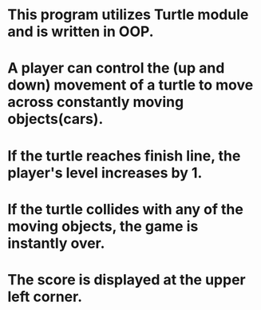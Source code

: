 # This program utilizes Turtle module and is written in OOP. 
# A player can control the (up and down) movement of a turtle to move across constantly moving objects(cars). 
# If the turtle reaches finish line, the player's level increases by 1. 
# If the turtle collides with any of the moving objects, the game is instantly over.
# The score is displayed at the upper left corner.
